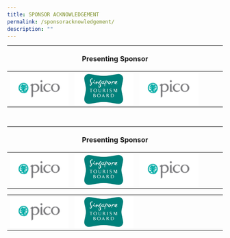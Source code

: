 ```yaml
---
title: SPONSOR ACKNOWLEDGEMENT
permalink: /sponsoracknowledgement/
description: ""
---
```

<table style="width:100%">
<thead><tr><th colspan="4"><p style="font-size: 16px; line-height: 20px"> Presenting Sponsor</p></th>
	</tr></thead>
	<tbody>
		<tr>
			<td style="width:30%"><img align="left" src="/images/Testing%20Sizes/pico%20250%20x%20140.png"></td>
			<td style="width:30%"><img align="left" src="/images/Testing%20Sizes/stb%20250%20x%20140%201.png"></td>
			<td style="width:30%"><img align="left" src="/images/Testing%20Sizes/pico%20250%20x%20140.png"></td>
			<td style="width:10%"></td>
		</tr>
	</tbody>
</table>

<br>

<table>
<thead><tr><th colspan="4"><p style="font-size: 16px; line-height: 20px"> Presenting Sponsor</p></th>
	</tr></thead>
	<tbody>
		<tr>
			<td style="width:30%"><img align="left" src="/images/Testing%20Sizes/pico%20250%20x%20140.png"></td>
			<td style="width:30%"><img align="left" src="/images/Testing%20Sizes/stb%20250%20x%20140%201.png"></td><td style="width:30%"><img align="left" src="/images/Testing%20Sizes/pico%20250%20x%20140.png"></td><td style="width:10%"></td>
		</tr>
	</tbody></table>

<table>
<tbody>
		<tr>
			<td style="width:30%"><img align="left" src="/images/Testing%20Sizes/pico%20250%20x%20140.png"></td>
			<td style="width:30%"><img align="left" src="/images/Testing%20Sizes/stb%20250%20x%20140%201.png"></td>
			<td style="width:40%">
		</td></tr>
	</tbody>
</table>